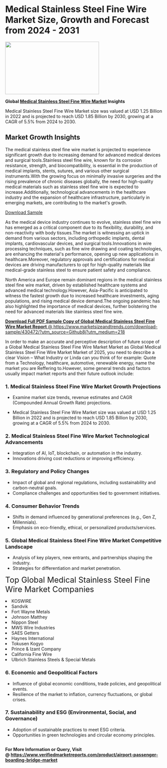 <H1>Medical Stainless Steel Fine Wire Market Size, Growth and Forecast from 2024 - 2031</H1><img class="aligncenter size-medium wp-image-584254" src="https://thirdeyenews.in/wp-content/uploads/2024/09/Global-Market-Research-300x168.jpeg" alt="" width="300" height="168" /><p><strong>Global&nbsp;<a href="https://www.marketsizeandtrends.com/download-sample/430472/?utm_source=Github8j?utm_medium=218">Medical Stainless Steel Fine Wire Market</a> Insights</strong></p><p>Medical Stainless Steel Fine Wire Market size was valued at USD 1.25 Billion in 2022 and is projected to reach USD 1.85 Billion by 2030, growing at a CAGR of 5.5% from 2024 to 2030.</p><p><h2>Market Growth Insights</h2> <p>The medical stainless steel fine wire market is projected to experience significant growth due to increasing demand for advanced medical devices and surgical tools.Stainless steel fine wire, known for its corrosion resistance, strength, and biocompatibility, is essential in the production of medical implants, stents, sutures, and various other surgical instruments.With the growing focus on minimally invasive surgeries and the rising prevalence of chronic diseases globally, the need for high-quality medical materials such as stainless steel fine wire is expected to increase.Additionally, technological advancements in the healthcare industry and the expansion of healthcare infrastructure, particularly in emerging markets, are contributing to the market's growth.</p> <p><a href="#">Download Sample</a></p> <p>As the medical device industry continues to evolve, stainless steel fine wire has emerged as a critical component due to its flexibility, durability, and non-reactivity with body tissues.The market is witnessing an uptick in demand from various sectors, including orthopedic implants, dental implants, cardiovascular devices, and surgical tools.Innovations in wire processing techniques, such as fine wire drawing and coating technologies, are enhancing the material's performance, opening up new applications in healthcare.Moreover, regulatory approvals and certifications for medical devices are driving manufacturers to opt for high-quality materials like medical-grade stainless steel to ensure patient safety and compliance.</p> <p>North America and Europe remain dominant regions in the medical stainless steel fine wire market, driven by established healthcare systems and advanced medical technology.However, Asia-Pacific is anticipated to witness the fastest growth due to increased healthcare investments, aging populations, and rising medical device demand.The ongoing pandemic has also highlighted the importance of medical devices, further bolstering the need for advanced materials like stainless steel fine wire.</p> <p><a href="#"></p><p><span class=""><strong>Download Full PDF Sample Copy of Global Medical Stainless Steel Fine Wire Market Report</strong> @ <a href="https://www.marketsizeandtrends.com/download-sample/430472/?utm_source=Github8j?utm_medium=218" target="_blank">https://www.marketsizeandtrends.com/download-sample/430472/?utm_source=Github8j?utm_medium=218</a></span></p><p>In order to make an accurate and perceptive description of future scope of a Global&nbsp;Medical Stainless Steel Fine Wire Market Market as Global&nbsp;Medical Stainless Steel Fine Wire Market Market of 2025, you need to describe a clear Vision &ndash; What Industry or Linda can you think of for example: Quote from a Technology, healthcare, automotive, renewable energy, name the market you are Reffering to.However, some general trends and factors usually impact market reports and their future outlook include:</p><h3>1.&nbsp;<strong>Medical Stainless Steel Fine Wire Market Growth Projections</strong></h3><ul><li>Examine market size trends, revenue estimates and CAGR (Compounded Annual Growth Rate) projections.</li><li><p>Medical Stainless Steel Fine Wire Market size was valued at USD 1.25 Billion in 2022 and is projected to reach USD 1.85 Billion by 2030, growing at a CAGR of 5.5% from 2024 to 2030.</p></li></ul><h3>2.&nbsp;<strong>Medical Stainless Steel Fine Wire Market Technological Advancements</strong></h3><ul><li>Integration of AI, IoT, blockchain, or automation in the industry.</li><li>Innovations driving cost reductions or improving efficiency.</li></ul><h3>3.&nbsp;<strong>Regulatory and Policy Changes</strong></h3><ul><li>Impact of global and regional regulations, including sustainability and carbon-neutral goals.</li><li>Compliance challenges and opportunities tied to government initiatives.</li></ul><h3>4.&nbsp;<strong>Consumer Behavior Trends</strong></h3><ul><li>Shifts in demand influenced by generational preferences (e.g., Gen Z, Millennials).</li><li>Emphasis on eco-friendly, ethical, or personalized products/services.</li></ul><h3>5.&nbsp;<strong>Global Medical Stainless Steel Fine Wire Market Competitive Landscape</strong></h3><ul><li>Analysis of key players, new entrants, and partnerships shaping the industry.</li><li>Strategies for differentiation and market penetration.</li></ul><p data-pm-slice="1 1 []"><span style="color: inherit; font-family: inherit; font-size: 25px;">Top Global Medical Stainless Steel Fine Wire Market Companies</span></p><div class="" data-test-id=""><p><li>KOSWIRE</li><li> Sandvik</li><li> Fort Wayne Metals</li><li> Johnson Matthey</li><li> Nippon Steel</li><li> MWS Wire Industries</li><li> SAES Getters</li><li> Haynes International</li><li> Tokusen Kogyo</li><li> Prince & Izant Company</li><li> California Fine Wire</li><li> Ulbrich Stainless Steels & Special Metals</li></p></div><h3>6.&nbsp;<strong>Economic and Geopolitical Factors</strong></h3><ul><li>Influence of global economic conditions, trade policies, and geopolitical events.</li><li>Resilience of the market to inflation, currency fluctuations, or global crises.</li></ul><h3>7.&nbsp;<strong>Sustainability and ESG (Environmental, Social, and Governance)</strong></h3><ul><li>Adoption of sustainable practices to meet ESG criteria.</li><li>Opportunities in green technologies and circular economy principles.</li></ul><h2><strong style="font-size: 14px;">For More Information or Query, Visit @&nbsp;</strong><a style="background-color: #ffffff; font-size: 14px;" href="https://www.marketsizeandtrends.com/report/medical-stainless-steel-fine-wire-market/" target="_blank">https://www.verifiedmarketreports.com/product/airport-passenger-boarding-bridge-market</a></h2>